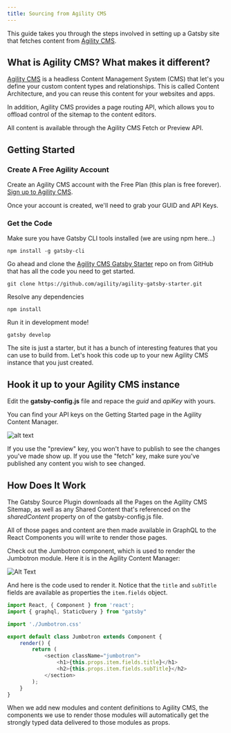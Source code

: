 ```yaml
---
title: Sourcing from Agility CMS
---
```


This guide takes you through the steps involved in setting up a Gatsby site that fetches content from [Agility CMS](https://agilitycms.com/).

## What is Agility CMS? What makes it different?

[Agility CMS](https://agilitycms.com/) is a headless Content Management System (CMS) that let's you define your custom content types and relationships.  This is called Content Architecture, and you can reuse this content for your websites and apps.

In addition, Agility CMS provides a page routing API, which allows you to offload control of the sitemap to the content editors.

All content is available through the Agility CMS Fetch or Preview API.


## Getting Started

### Create A Free Agility Account
Create an Agility CMS account with the Free Plan (this plan is free forever). [Sign up to Agility CMS](https://account.agilitycms.com/sign-up?product=agility-free).  

Once your account is created, we'll need to grab your GUID and API Keys.

### Get the Code

Make sure you have Gatsby CLI tools installed (we are using npm here...)
```shell
npm install -g gatsby-cli
```

Go ahead and clone the [Agility CMS Gatsby Starter](https://github.com/agility/agility-gatsby-starter) repo on from GitHub that has all the code you need to get started.
```shell
git clone https://github.com/agility/agility-gatsby-starter.git
```

Resolve any dependencies

```shell
npm install
```

Run it in development mode!
```
gatsby develop
```

The site is just a starter, but it has a bunch of interesting features that you can use to build from.  Let's hook this code up to your new Agility CMS instance that you just created.

## Hook it up to your Agility CMS instance
Edit the **gatsby-config.js** file and repace the *guid* and *apiKey* with yours.  

You can find your API keys on the Getting Started page in the Agility Content Manager.

![alt text](https://help.agilitycms.com/hc/article_attachments/360037700311/Screen_Shot_2019-09-04_at_9.12.15_AM.png "Agility CMS - Dashboard - API Keys")


If you use the "preview" key, you won't have to publish to see the changes you've made show up. If you use the "fetch" key, make sure you've published any content you wish to see changed.

## How Does It Work

The Gatsby Source Plugin downloads all the Pages on the Agility CMS Sitemap, as well as any Shared Content that's referenced on the *sharedContent* property on of the gatsby-config.js file.

All of those pages and content are then made available in GraphQL to the React Components you will write to render those pages.

Check out the Jumbotron component, which is used to render the Jumbotron module.  Here it is in the Agility Content Manager:

![Alt Text](https://res.cloudinary.com/practicaldev/image/fetch/s--OQKoH_Nv--/c_limit%2Cf_auto%2Cfl_progressive%2Cq_auto%2Cw_880/https://thepracticaldev.s3.amazonaws.com/i/mjv2brybc17iyqdoy25u.png "Agility CMS - Example Module - Jumbotron")


And here is the code used to render it.  Notice that the `title` and `subTitle` fields are available as properties the `item.fields` object.

```javascript:title=/src/modules/Jumbotron.js
import React, { Component } from 'react';
import { graphql, StaticQuery } from "gatsby"

import './Jumbotron.css'

export default class Jumbotron extends Component {
    render() {    
        return (
            <section className="jumbotron">
                <h1>{this.props.item.fields.title}</h1>
                <h2>{this.props.item.fields.subTitle}</h2>
            </section>
        );
    }
}
```

When we add new modules and content definitions to Agility CMS, the components we use to render those modules will automatically get the strongly typed data delivered to those modules as props.  

